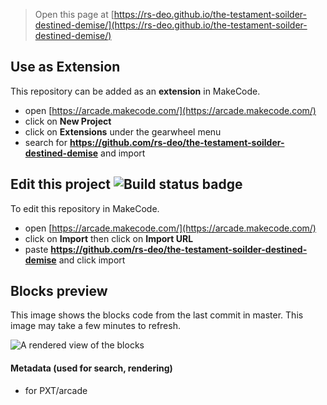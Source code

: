  


> Open this page at [https://rs-deo.github.io/the-testament-soilder-destined-demise/](https://rs-deo.github.io/the-testament-soilder-destined-demise/)

## Use as Extension

This repository can be added as an **extension** in MakeCode.

* open [https://arcade.makecode.com/](https://arcade.makecode.com/)
* click on **New Project**
* click on **Extensions** under the gearwheel menu
* search for **https://github.com/rs-deo/the-testament-soilder-destined-demise** and import

## Edit this project ![Build status badge](https://github.com/rs-deo/the-testament-soilder-destined-demise/workflows/MakeCode/badge.svg)

To edit this repository in MakeCode.

* open [https://arcade.makecode.com/](https://arcade.makecode.com/)
* click on **Import** then click on **Import URL**
* paste **https://github.com/rs-deo/the-testament-soilder-destined-demise** and click import

## Blocks preview

This image shows the blocks code from the last commit in master.
This image may take a few minutes to refresh.

![A rendered view of the blocks](https://github.com/rs-deo/the-testament-soilder-destined-demise/raw/master/.github/makecode/blocks.png)

#### Metadata (used for search, rendering)

* for PXT/arcade
<script src="https://makecode.com/gh-pages-embed.js"></script><script>makeCodeRender("{{ site.makecode.home_url }}", "{{ site.github.owner_name }}/{{ site.github.repository_name }}");</script>
